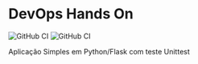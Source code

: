 # DevOps Hands On

![GitHub CI](https://github.com/priscilafonseca/devopslab/actions/workflows/pipeline.yml/badge.svg)
![GitHub CI](https://github.com/priscilafonseca/devops.lab/main/sonar-projec-properties/badge.svg?event=push)

Aplicação Simples em Python/Flask com teste Unittest
